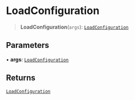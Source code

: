# LoadConfiguration

> **LoadConfiguration**(`args`): [`LoadConfiguration`](reference/functions/LoadConfiguration.md)

## Parameters

• **args**: [`LoadConfiguration`](reference/functions/LoadConfiguration.md)

## Returns

[`LoadConfiguration`](reference/functions/LoadConfiguration.md)
